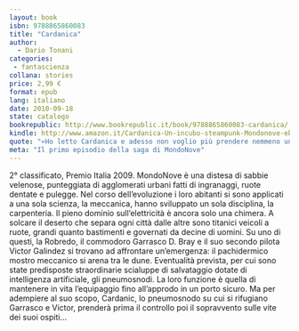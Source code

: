 ```yaml
---
layout: book
isbn: 9788865860083
title: "Cardanica"
author:
  - Dario Tonani
categories:
 - fantascienza
collana: stories
price: 2,99 €
format: epub
lang: italiano
date: 2010-09-18
state: catalogo
bookrepublic: http://www.bookrepublic.it/book/9788865860083-cardanica/
kindle: http://www.amazon.it/Cardanica-Un-incubo-steampunk-Mondonove-ebook/dp/B0042G00GM/
quote: "«Ho letto Cardanica e adesso non voglio più prendere nemmeno un ascensore.» (Roberto Grassilli)"
meta: "Il primo episodio della saga di MondoNove"
---
```


2° classificato, Premio Italia 2009. MondoNove è una distesa di sabbie velenose, punteggiata di agglomerati urbani fatti di ingranaggi, ruote dentate e pulegge. Nel corso dell’evoluzione i loro abitanti si sono applicati a una sola scienza, la meccanica, hanno sviluppato un sola disciplina, la carpenteria. Il pieno dominio sull’elettricità è ancora solo una chimera. A solcare il deserto che separa ogni città dalle altre sono titanici veicoli a ruote, grandi quanto bastimenti e governati da decine di uomini. Su uno di questi, la Robredo, il commodoro Garrasco D. Bray e il suo secondo pilota Victor Galindez si trovano ad affrontare un’emergenza: il pachidermico mostro meccanico si arena tra le dune. Eventualità prevista, per cui sono state predisposte straordinarie scialuppe di salvataggio dotate di intelligenza artificiale, gli pneumosnodi. La loro funzione è quella di mantenere in vita l’equipaggio fino all’approdo in un porto sicuro. Ma per adempiere al suo scopo, Cardanic, lo pneumosnodo su cui si rifugiano Garrasco e Victor, prenderà prima il controllo poi il sopravvento sulle vite dei suoi ospiti…